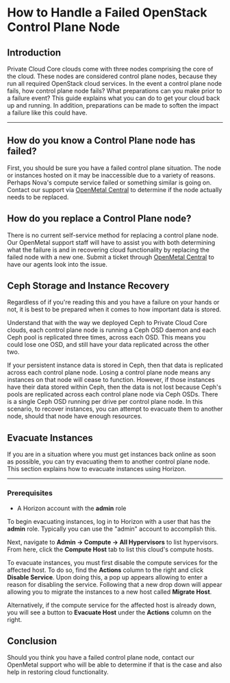 # How to Handle a Failed OpenStack Control Plane Node

## Introduction

Private Cloud Core clouds come with three nodes comprising the core of
the cloud. These nodes are considered control plane nodes, because they
run all required OpenStack cloud services. In the event a control plane
node fails, how control plane node fails? What preparations can you make
prior to a failure event? This guide explains what you can do to get
your cloud back up and running. In addition, preparations can be made to
soften the impact a failure like this could have.

-----

## How do you know a Control Plane node has failed?

First, you should be sure you have a failed control plane situation. The
node or instances hosted on it may be inaccessible due to a variety of
reasons. Perhaps Nova's compute service failed or something similar is
going on. Contact our support via [OpenMetal
Central](https://central.openmetal.io/) to determine if the node
actually needs to be replaced.

## How do you replace a Control Plane node?

There is no current self-service method for replacing a control plane
node. Our OpenMetal support staff will have to assist you with both
determining what the failure is and in recovering cloud functionality by
replacing the failed node with a new one. Submit a ticket through
[OpenMetal Central](https://central.openmetal.io/) to have our agents
look into the issue.

## Ceph Storage and Instance Recovery

Regardless of if you're reading this and you have a failure on your
hands or not, it is best to be prepared when it comes to how important
data is stored.

Understand that with the way we deployed Ceph to Private Cloud Core
clouds, each control plane node is running a Ceph OSD daemon and each
Ceph pool is replicated three times, across each OSD. This means you
could lose one OSD, and still have your data replicated across the other
two.

If your persistent instance data is stored in Ceph, then that data is
replicated across each control plane node. Losing a control plane node
means any instances on that node will cease to function. However, if
those instances have their data stored within Ceph, then the data is not
lost because Ceph's pools are replicated across each control plane node
via Ceph OSDs. There is a single Ceph OSD running per drive per control
plane node. In this scenario, to recover instances, you can attempt to
evacuate them to another node, should that node have enough resources.

## Evacuate Instances

If you are in a situation where you must get instances back online as
soon as possible, you can try evacuating them to another control plane
node. This section explains how to evacuate instances using Horizon.

-----

### Prerequisites

- A Horizon account with the **admin** role

To begin evacuating instances, log in to Horizon with a user that has
the **admin** role. Typically you can use the "admin" account to
accomplish this.

Next, navigate to **Admin -\> Compute -\> All Hypervisors** to list
hypervisors. From here, click the **Compute Host** tab to list this
cloud's compute hosts.

To evacuate instances, you must first disable the compute services for
the affected host. To do so, find the **Actions** column to the right
and click **Disable Service**. Upon doing this, a pop up appears
allowing to enter a reason for disabling the service. Following that a
new drop down will appear allowing you to migrate the instances to a new
host called **Migrate Host**.

Alternatively, if the compute service for the affected host is already
down, you will see a button to **Evacuate Host** under the **Actions**
column on the right.

<!-- ![image](images/disable_compute_service.png)-->

## Conclusion

Should you think you have a failed control plane node, contact our
OpenMetal support who will be able to determine if that is the case and
also help in restoring cloud functionality.
